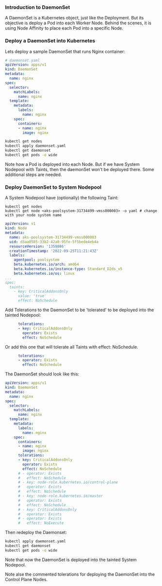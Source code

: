<!-- https://www.youtube.com/watch?v=KEsHJ--AaJg -->
### Introduction to DaemonSet

A DaemonSet is a Kubernetes object, just like the Deployment. But its objective is deploy a Pod into each Worker Node. Behind the scenes, it is using Node Affinity to place each Pod into a specific Node.

### Deploy a DaemonSet into Kubernetes

Lets deploy a sample DaemonSet that runs Nginx container:

```yaml
# daemonset.yaml
apiVersion: apps/v1
kind: DaemonSet
metadata:
  name: nginx
spec:
  selector:
    matchLabels:
      name: nginx
  template:
    metadata:
      labels:
        name: nginx
    spec:
      containers:
      - name: nginx
        image: nginx
```

```bash
kubectl get nodes
kubectl apply daemonset.yaml
kubectl get daemonset
kubectl get pods -o wide
```

Note how a Pod is deployed into each Node.
But if we have System Nodepool with Taints, then the daemonSet won't be deployed there. Some additional steps are needed.

### Deploy DaemonSet to System Nodepool

A System Nodepool have (optionally) the following Taint:

```shell
kubectl get nodes
kubectl get node <aks-poolsystem-31734499-vmss000003> -o yaml # change with your node system name
```

```yaml
apiVersion: v1
kind: Node
metadata:
  name: aks-poolsystem-31734499-vmss000003
  uid: d3aa0585-33b2-42a0-95fe-5f5bede4eb4a
  resourceVersion: '1359886'
  creationTimestamp: '2022-09-25T11:21:43Z'
  labels:
    agentpool: poolsystem
    beta.kubernetes.io/arch: amd64
    beta.kubernetes.io/instance-type: Standard_D2ds_v5
    beta.kubernetes.io/os: linux
...
spec:
  taints:
    - key: CriticalAddonsOnly
      value: 'true'
      effect: NoSchedule
```

Add Tolerations to the DaemonSet to be 'tolerated' to be deployed into the tainted Nodepool:

```yaml
      tolerations:
      - key: CriticalAddonsOnly
        operator: Exists
        effect: NoSchedule
```

Or add this one that will tolerate all Taints with effect: NoSchedule.

```yaml
      tolerations:
      - operator: Exists
        effect: NoSchedule
```

The DaemonSet should look like this:

```yaml
apiVersion: apps/v1
kind: DaemonSet
metadata:
  name: nginx
spec:
  selector:
    matchLabels:
      name: nginx
  template:
    metadata:
      labels:
        name: nginx
    spec:
      containers:
      - name: nginx
        image: nginx
      tolerations:
      - key: CriticalAddonsOnly
        operator: Exists
        effect: NoSchedule
      # - operator: Exists
      #   effect: NoSchedule
      # - key: node-role.kubernetes.io/control-plane
      #   operator: Exists
      #   effect: NoSchedule
      # - key: node-role.kubernetes.io/master
      #   operator: Exists
      #   effect: NoSchedule
      # - key: CriticalAddonsOnly
      #   operator: Exists
      # - operator: Exists
      #   effect: NoExecute
```

Then redeploy the Daemonset:

```bash
kubectl apply daemonset.yaml
kubectl get daemonset
kubectl get pods -o wide
```

Note that now the DaemonSet is deployed into the tainted System Nodepool.

Note alse the commented tolerations for deploying the DaemonSet into the Control Plane Nodes.